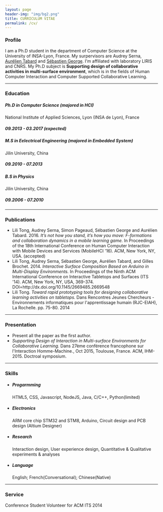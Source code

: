 ```yaml
---
layout: page
header-img: "img/bg2.png"
title: CURRICULUM VITAE
permalink: /cv/
---
```

<div class="home">
	<div class="section">
		<h3>Profile</h3>
			<p>I am a Ph.D student in the department of Computer Science at the University of INSA-Lyon, France. My surpervisors are Audrey Serna, <a href="http://www.tabard.fr/" target="_blank">Aurélien Tabard</a> and <a href="http://perso.univ-lemans.fr/~sgeorge/index.html" target="_blank">Sébastien George</a>. I'm affiliated with laboratory LIRIS and CNRS. My Ph.D subject is <b>Supporting design of collaborative activities in multi-surface environment</b>, which is in the fields of Human Computer Interaction and Computer Supported Collaborative Learning. </p>
	</div>
	<div>
		<hr class="styled-hr" style="width:100%;">
	</div>
	<div class="section">
	  <h3>Education</h3>
		<div class="row">
			<div class="col-md-9">
				<h5>Ph.D in Computer Science (majored in HCI)</h5>
			  <p>National Institute of Applied Sciences, Lyon (INSA de Lyon), France</p>
			</div>
			<div class="col-md-3">
				<h5>09.2013 - 03.2017 (expected)</h5>
			</div>
			<div class="col-md-9">
				<h5>M.S in Eelectrical Engineering (majored in Embedded System)</h5>
			  <p>Jilin University, China</p>
			</div>
			<div class="col-md-3">
				<h5>09.2010 - 07.2013</h5>
			</div>
			<div class="col-md-9">
				<h5>B.S in Physics</h5>
			  <p>Jilin University, China</p>
			</div>
			<div class="col-md-3">
				<h5>09.2006 - 07.2010</h5>
			</div>
		</div>
	</div>	
	<div>
		<hr class="styled-hr" style="width:100%;">
	</div>
	<div class="section">
	  <h3>Publications</h3>
	  <ul>
		  <li>Lili Tong, Audrey Serna, Simon Pageaud, Sébastien George and Aurélien Tabard. 2016. <i>It’s not how you stand, it’s how you move: F-formations and collaboration dynamics in a mobile learning game.</i> In Proceedings of the 18th International Conference on Human Computer Interaction with Mobile Devices and Services (MobileHCI '16). ACM, New York, NY, USA. (accepted)</li>
		  <li>Lili Tong, Audrey Serna, Sébastien George, Aurélien Tabard, and Gilles Brochet. 2014. <i>Interactive Surface Composition Based on Arduino in Multi-Display Environments.</i> In Proceedings of the Ninth ACM International Conference on Interactive Tabletops and Surfaces (ITS '14). ACM, New York, NY, USA, 369-374. DOI=http://dx.doi.org/10.1145/2669485.2669548</li>
	  	<li>Lili Tong. <i>Toward rapid prototyping tools for designing collaborative learning activities on tabletops.</i> Dans Rencontres Jeunes Chercheurs - Environnements informatiques pour l'apprentissage humain (RJC-EIAH), La Rochelle. pp. 75-80. 2014</li>
		</ul>
	</div>
	<div>
		<hr class="styled-hr" style="width:100%;">
	</div>
	<div class="section">
	  <h3>Presentation</h3>
	  <ul>
		  <li>Present all the paper as the first author.</li>
		  <li><i>Supporting Design of Interaction in Multi-surface Environments for Collaborative Learning.</i> Dans 27ème conférence francophone sur l'Interaction Homme-Machine., Oct 2015, Toulouse, France. ACM, IHM-2015. Doctroal symposium.</li>
		</ul>
	</div>
	<div>
		<hr class="styled-hr" style="width:100%;">
	</div>
	<div class="section">
	  <h3>Skills</h3>
	  <ul>
  		<li><h5>Progarmming</h5></li>
  		HTML5, CSS, Javascript, NodeJS, Java, C/C++, Python(limited)
  		<li><h5>Electronics</h5></li>
  		ARM core chip STM32 and STM8, Arduino, Circuit design and PCB design (Altium Designer)
  		<li><h5>Research</h5></li>
  		Interaction design, User experience design, Quantitative & Qualitative experiments & analyses
  		<li><h5>Language</h5></li>
  		English; French(Conversational); Chinese(Native)
  	</ul>
	</div>
	<div>
		<hr class="styled-hr" style="width:100%;">
	</div>
	<div class="section">
	  <h3>Service</h3>
	  <p>Conference Student Volunteer for ACM ITS 2014
	</div>
</div>